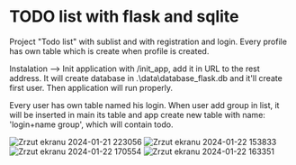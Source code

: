 # TODO list with flask and sqlite
Project "Todo list" with sublist and with registration and login. Every profile has own table which is create when profile is created. 

Instalation --> Init application with /init_app, add it in URL to the rest address. It will create database in .\data\database_flask.db and it'll create first user. Then application will run properly.

Every user has own table named his login. When user add group in list, it will be inserted in main its table and app create new table with name: 'login+name group', which will contain todo.

![Zrzut ekranu 2024-01-21 223056](https://github.com/Dirmeril/To-do-list-Flask-sqlite3-/assets/102697092/f59d1bca-9d6c-48e6-9846-52a69e579649)
![Zrzut ekranu 2024-01-22 153833](https://github.com/Dirmeril/To-do-list-Flask-sqlite3-/assets/102697092/b56050bb-d820-4338-873f-40b1aa4c00cb)
![Zrzut ekranu 2024-01-22 170554](https://github.com/Dirmeril/To-do-list-Flask-sqlite3-/assets/102697092/a84bffed-0bff-49ee-a56f-aaffbb1395e7)
![Zrzut ekranu 2024-01-22 163351](https://github.com/Dirmeril/To-do-list-Flask-sqlite3-/assets/102697092/715e5242-647f-4c69-ac25-e4cb5b2ecddf)

